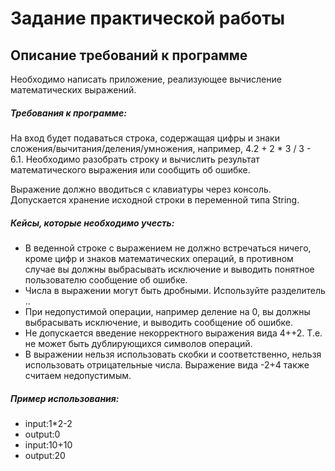 # Задание практической работы
## Описание требований к программе

Необходимо написать приложение, реализующее вычисление математических выражений.

##### Требования к программе:

На вход будет подаваться строка, содержащая цифры и знаки сложения/вычитания/деления/умножения, например, 4.2 + 2 * 3 / 3 - 6.1.
Необходимо разобрать строку и вычислить результат математического выражения или сообщить об ошибке.

Выражение должно вводиться с клавиатуры через консоль.
Допускается хранение исходной строки в переменной типа String.

##### Кейсы, которые необходимо учесть:

* В веденной строке с выражением не должно встречаться ничего, кроме цифр и знаков математических операций, в противном случае вы должны выбрасывать исключение и выводить понятное пользователю сообщение об ошибке.
* Числа в выражении могут быть дробными. Используйте разделитель ..
* При недопустимой операции, например деление на 0, вы должны выбрасывать исключение, и выводить сообщение об ошибке.
* Не допускается введение некорректного выражения вида 4++2. Т.е. не может быть дублирующихся символов операций.
* В выражении нельзя использовать скобки и соответственно, нельзя использовать отрицательные числа. Выражение вида -2+4 также считаем недопустимым.
##### Пример использования:
* input:1*2-2
* output:0
* input:10+10
* output:20


